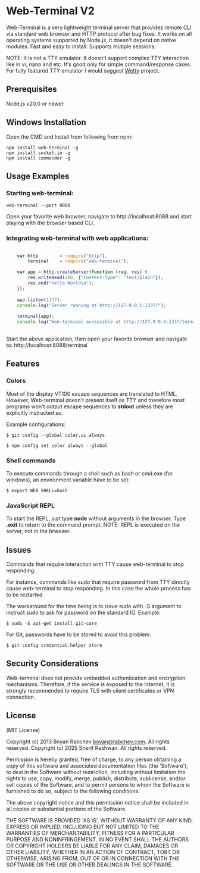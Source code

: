 Web-Terminal V2
============
Web-Terminal is a very lightweight terminal server that provides remote CLI via standard web browser and HTTP protocol after bug fixes.
It works on all operating systems supported by Node.js, it doesn't depend on native modules.
Fast and easy to install. Supports mutiple sessions.

NOTE: It is not a TTY emulator. It doesn't support complex TTY interaction like in vi, nano and etc. It's good only for simple command/response cases. For fully featured TTY emulator I would suggest [Wetty](https://github.com/krishnasrinivas/wetty) project.

Prerequisites
-------------
Node.js v20.0 or newer.

Windows Installation
------------

Open the CMD and Install from following from npm:

    npm install web-terminal -g
    npm install socket.io -g
    npm install commander -g
    
Usage Examples
--------------

### Starting web-terminal:

    web-terminal --port 8088

Open your favorite web browser, navigate to http://localhost:8088 and start playing with the browser based CLI.

### Integrating web-terminal with web applications:
```javascript

    var http        = require("http"),
        terminal    = require("web-terminal");

    var app = http.createServer(function (req, res) {
        res.writeHead(200, {"Content-Type": "text/plain"});
        res.end("Hello World\n");
    });
    
    app.listen(1337);
    console.log("Server running at http://127.0.0.1:1337/");
    
    terminal(app);
    console.log("Web-terminal accessible at http://127.0.0.1:1337/terminal");
    
```
Start the above application, then open your favorite browser and navigate to: http://localhost:8088/terminal

Features
--------

### Colors
Most of the display VT100 escape sequences are translated to HTML. However, Web-terminal doesn't present itself as TTY and 
therefore most programs won't output escape sequences to **stdout** unless they are explicitly instructed so.

Example configurations:

    $ git config --global color.ui always
    
    $ npm config set color always --global
    
### Shell commands
To execute commands through a shell such as bash or cmd.exe (for windows), an environment variable have to be set:

    $ export WEB_SHELL=bash
    
### JavaScript REPL
To start the REPL, just type **node** without arguments in the browser. 
Type **.exit** to return to the command prompt. 
NOTE: REPL is executed on the server, not in the brwoser.

Issues
------
Commands that require interaction with TTY cause web-terminal to stop responding.

For instance, commands like sudo that require password from TTY directly cause web-terminal to stop responding. In this case the whole process has to be restarted.

The workaround for the time being is to issue sudo with -S argument to instruct sudo to ask for password on the standard IO. 
Example: 

    $ sudo -S apt-get install git-core

For Git, passwords have to be stored to avoid this problem:

    $ git config credential.helper store

Security Considerations
-----------------------
Web-terminal does not provide embedded authentication and encryption mechanisms. 
Therefore, if the service is exposed to the Internet, it is strongly recommended to require TLS with client certificates or VPN connection.

License
-------

(MIT License)

Copyright (c) 2013 Boyan Rabchev <boyan@rabchev.com>. All rights reserved.
Copyright (c) 2025 Sherif Rashwan. All rights reserved.

Permission is hereby granted, free of charge, to any person obtaining
a copy of this software and associated documentation files (the
'Software'), to deal in the Software without restriction, including
without limitation the rights to use, copy, modify, merge, publish,
distribute, sublicense, and/or sell copies of the Software, and to
permit persons to whom the Software is furnished to do so, subject to
the following conditions:

The above copyright notice and this permission notice shall be
included in all copies or substantial portions of the Software.

THE SOFTWARE IS PROVIDED 'AS IS', WITHOUT WARRANTY OF ANY KIND,
EXPRESS OR IMPLIED, INCLUDING BUT NOT LIMITED TO THE WARRANTIES OF
MERCHANTABILITY, FITNESS FOR A PARTICULAR PURPOSE AND NONINFRINGEMENT.
IN NO EVENT SHALL THE AUTHORS OR COPYRIGHT HOLDERS BE LIABLE FOR ANY
CLAIM, DAMAGES OR OTHER LIABILITY, WHETHER IN AN ACTION OF CONTRACT,
TORT OR OTHERWISE, ARISING FROM, OUT OF OR IN CONNECTION WITH THE
SOFTWARE OR THE USE OR OTHER DEALINGS IN THE SOFTWARE.
